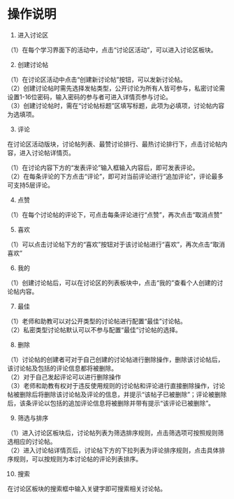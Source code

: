 # 操作说明

1. 进入讨论区
   
  （1）在每个学习界面下的活动中，点击“讨论区活动”，可以进入讨论区板块。

2. 创建讨论帖

  （1）在讨论区活动中点击“创建新讨论帖”按钮，可以发新讨论帖。  
  （2）创建讨论帖时需先选择发帖类型，公开讨论为所有人皆可参与，私密讨论需设置1-16位密码，输入密码的参与者可进入详情页参与讨论。  
  （3）创建讨论帖时，需在“讨论帖标题”区填写标题，此项为必填项，讨论帖内容为选填项。  

3. 评论

  在讨论区活动版块，讨论帖列表、最赞讨论排行、最热讨论排行下，点击讨论帖内容，进入讨论帖详情页。  
  
  （1）在讨论内容下方的“发表评论”输入框输入内容后，即可发表评论。  
  （2）在每条评论的下方点击“评论”，即可对当前评论进行“追加评论”，评论最多可支持5层评论。  

4. 点赞

  （1）在每个讨论帖的评论下，可点击每条评论进行“点赞”，再次点击“取消点赞”  

5. 喜欢

  （1）可以点击讨论帖下方的“喜欢”按钮对于该讨论帖进行“喜欢”，再次点击“取消喜欢”  

6. 我的

  （1）创建讨论帖后，可以在讨论区的列表板块中，点击“我的”查看个人创建的讨论帖内容。  

7. 最佳

  （1）老师和助教可以对公开类型的讨论帖进行配置“最佳”讨论帖。  
  （2）私密类型讨论帖默认可以不参与配置“最佳”讨论帖的选择。  

8. 删除

  （1）讨论帖的创建者可对于自己创建的讨论帖进行删除操作，删除该讨论帖后，该讨论帖及包括的评论信息都将被删除。  
  （2）对于自己发起评论可以进行删除操作  
  （3）老师和助教有权对于违反使用规则的讨论帖和评论进行直接删除操作，讨论帖被删除后将删除该讨论帖及评论的信息，并提示“该帖子已被删除”；评论被删除后，该条评论以包括的追加评论信息将被删除并带有提示“该评论已被删除”。  

9. 筛选与排序
    
  （1）进入讨论区板块后，讨论帖列表为筛选排序规则，点击筛选项可按照规则筛选相应的讨论帖。  
  （2）进入讨论帖详情页后，讨论帖下方的下拉列表为评论排序规则，点击具体排序规则，可以按规则为本讨论帖的评论列表排序。  

10. 搜索  
    
  在讨论区板块的搜索框中输入关键字即可搜索相关讨论帖。